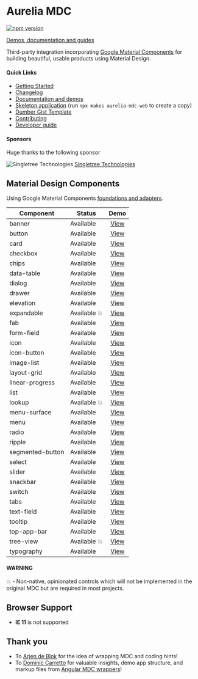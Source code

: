 # Aurelia MDC

[![npm version](https://badge.fury.io/js/%40aurelia-mdc-web%2Fbase.svg)](https://badge.fury.io/js/%40aurelia-mdc-web%2Fbase)

[Demos, documentation and guides](https://aurelia-ui-toolkits.github.io/aurelia-mdc-web/)

Third-party integration incorporating [Google Material Components](https://github.com/material-components/material-components-web) for building beautiful, usable products using Material Design.

#### Quick Links
*  [Getting Started](https://aurelia-ui-toolkits.github.io/aurelia-mdc-web/#/getting-started)
*  [Changelog](https://github.com/aurelia-ui-toolkits/aurelia-mdc-web/blob/master/docs/CHANGELOG.md)
*  [Documentation and demos](https://aurelia-ui-toolkits.github.io/aurelia-mdc-web/)
*  [Skeleton application](https://github.com/aurelia-mdc-web/new/) (run `npx makes aurelia-mdc-web` to create a copy)
*  [Dumber Gist Template](https://gist.dumber.app/?gist=ca0cfc47e375e4b37363eeb407eb2859)
*  [Contributing](https://github.com/aurelia-ui-toolkits/aurelia-mdc-web/blob/master/CONTRIBUTING.md)
*  [Developer guide](https://github.com/aurelia-ui-toolkits/aurelia-mdc-web/blob/master/docs/developer.md)

#### Sponsors
Huge thanks to the following sponsor

![Singletree Technologies](https://avatars.githubusercontent.com/u/87871325?s=50) [Singletree Technologies](https://singletreetech.com/)

## Material Design Components
Using Google Material Components [foundations and adapters](https://github.com/material-components/material-components-web/blob/master/docs/integrating-into-frameworks.md#the-advanced-approach-using-foundations-and-adapters).

| Component  | Status  | Demo |
| ---------- | ------- | :------: |
| banner | Available | [View](https://aurelia-ui-toolkits.github.io/aurelia-mdc-web/#/banner) |
| button | Available | [View](https://aurelia-ui-toolkits.github.io/aurelia-mdc-web/#/button) |
| card | Available | [View](https://aurelia-ui-toolkits.github.io/aurelia-mdc-web/#/card) |
| checkbox | Available | [View](https://aurelia-ui-toolkits.github.io/aurelia-mdc-web/#/checkbox) |
| chips | Available | [View](https://aurelia-ui-toolkits.github.io/aurelia-mdc-web/#/chips) |
| data-table | Available | [View](https://aurelia-ui-toolkits.github.io/aurelia-mdc-web/#/data-table) |
| dialog | Available | [View](https://aurelia-ui-toolkits.github.io/aurelia-mdc-web/#/dialog) |
| drawer | Available | [View](https://aurelia-ui-toolkits.github.io/aurelia-mdc-web/#/drawer) |
| elevation | Available | [View](https://aurelia-ui-toolkits.github.io/aurelia-mdc-web/#/elevation) |
| expandable | Available :boom: | [View](https://aurelia-ui-toolkits.github.io/aurelia-mdc-web/#/expandable) |
| fab | Available | [View](https://aurelia-ui-toolkits.github.io/aurelia-mdc-web/#/fab) |
| form-field | Available | [View](https://aurelia-ui-toolkits.github.io/aurelia-mdc-web/#/form-field) |
| icon | Available | [View](https://aurelia-ui-toolkits.github.io/aurelia-mdc-web/#/icon) |
| icon-button | Available | [View](https://aurelia-ui-toolkits.github.io/aurelia-mdc-web/#/icon-button) |
| image-list | Available | [View](https://aurelia-ui-toolkits.github.io/aurelia-mdc-web/#/image-list) |
| layout-grid | Available | [View](https://aurelia-ui-toolkits.github.io/aurelia-mdc-web/#/layout-grid) |
| linear-progress | Available | [View](https://aurelia-ui-toolkits.github.io/aurelia-mdc-web/#/linear-progress) |
| list | Available | [View](https://aurelia-ui-toolkits.github.io/aurelia-mdc-web/#/list) |
| lookup | Available :boom: | [View](https://aurelia-ui-toolkits.github.io/aurelia-mdc-web/#/lookup) |
| menu-surface | Available | [View](https://aurelia-ui-toolkits.github.io/aurelia-mdc-web/#/menu-surface) |
| menu | Available | [View](https://aurelia-ui-toolkits.github.io/aurelia-mdc-web/#/menu) |
| radio | Available | [View](https://aurelia-ui-toolkits.github.io/aurelia-mdc-web/#/radio) |
| ripple | Available | [View](https://aurelia-ui-toolkits.github.io/aurelia-mdc-web/#/ripple) |
| segmented-button | Available | [View](https://aurelia-ui-toolkits.github.io/aurelia-mdc-web/#/segmented-button) |
| select | Available | [View](https://aurelia-ui-toolkits.github.io/aurelia-mdc-web/#/select) |
| slider | Available | [View](https://aurelia-ui-toolkits.github.io/aurelia-mdc-web/#/slider) |
| snackbar | Available | [View](https://aurelia-ui-toolkits.github.io/aurelia-mdc-web/#/snackbar) |
| switch | Available | [View](https://aurelia-ui-toolkits.github.io/aurelia-mdc-web/#/switch) |
| tabs | Available | [View](https://aurelia-ui-toolkits.github.io/aurelia-mdc-web/#/tabs) |
| text-field | Available | [View](https://aurelia-ui-toolkits.github.io/aurelia-mdc-web/#/text-field) |
| tooltip | Available | [View](https://aurelia-ui-toolkits.github.io/aurelia-mdc-web/#/tooltip) |
| top-app-bar | Available | [View](https://aurelia-ui-toolkits.github.io/aurelia-mdc-web/#/top-app-bar) |
| tree-view | Available :boom: | [View](https://aurelia-ui-toolkits.github.io/aurelia-mdc-web/#/tree-view) |
| typography | Available | [View](https://aurelia-ui-toolkits.github.io/aurelia-mdc-web/#/typography) |

#### WARNING
:boom: - Non-native, opinionated controls which will not be implemented in the original MDC but are required in most projects.

## Browser Support

- **IE 11** is not supported

## Thank you
* To [Arjen de Blok](https://github.com/arjendeblok) for the idea of wrapping MDC and coding hints!
* To [Dominic Carretto](https://github.com/trimox) for valuable insights, demo app structure, and markup files from [Angular MDC wrappers](https://github.com/trimox/angular-mdc-web)!
